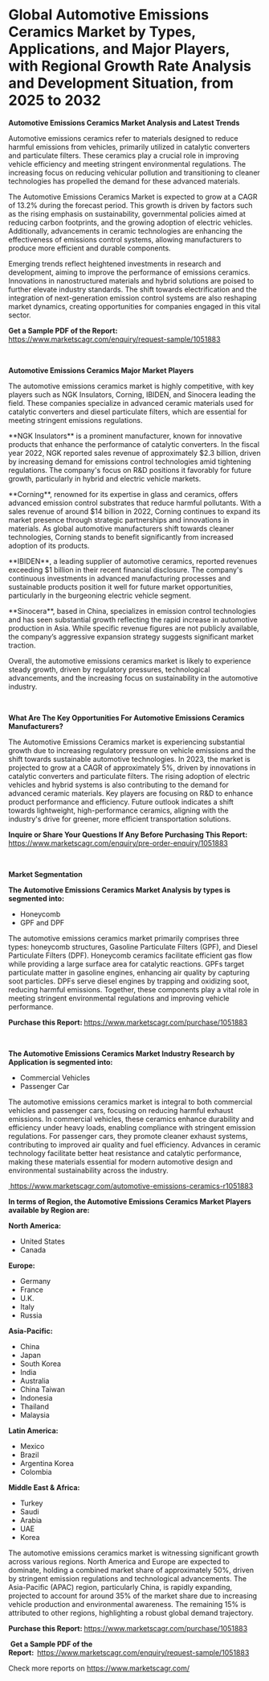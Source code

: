 <p><h1>Global Automotive Emissions Ceramics Market by Types, Applications, and Major Players, with Regional Growth Rate Analysis and Development Situation, from 2025 to 2032</h1></p><p><strong>Automotive Emissions Ceramics Market Analysis and Latest Trends</strong></p>
<p><p>Automotive emissions ceramics refer to materials designed to reduce harmful emissions from vehicles, primarily utilized in catalytic converters and particulate filters. These ceramics play a crucial role in improving vehicle efficiency and meeting stringent environmental regulations. The increasing focus on reducing vehicular pollution and transitioning to cleaner technologies has propelled the demand for these advanced materials.</p><p>The Automotive Emissions Ceramics Market is expected to grow at a CAGR of 13.2% during the forecast period. This growth is driven by factors such as the rising emphasis on sustainability, governmental policies aimed at reducing carbon footprints, and the growing adoption of electric vehicles. Additionally, advancements in ceramic technologies are enhancing the effectiveness of emissions control systems, allowing manufacturers to produce more efficient and durable components. </p><p>Emerging trends reflect heightened investments in research and development, aiming to improve the performance of emissions ceramics. Innovations in nanostructured materials and hybrid solutions are poised to further elevate industry standards. The shift towards electrification and the integration of next-generation emission control systems are also reshaping market dynamics, creating opportunities for companies engaged in this vital sector.</p></p>
<p><strong>Get a Sample PDF of the Report:&nbsp;</strong> <a href="https://www.marketscagr.com/enquiry/request-sample/1051883?utm_campaign=2215&utm_medium=2&utm_source=Github&utm_content=ia&utm_term=30012025&utm_id=automotive-emissions-ceramics">https://www.marketscagr.com/enquiry/request-sample/1051883</a></p>
<p>&nbsp;</p>
<p><strong>Automotive Emissions Ceramics Major Market Players</strong></p>
<p><p>The automotive emissions ceramics market is highly competitive, with key players such as NGK Insulators, Corning, IBIDEN, and Sinocera leading the field. These companies specialize in advanced ceramic materials used for catalytic converters and diesel particulate filters, which are essential for meeting stringent emissions regulations.</p><p>**NGK Insulators** is a prominent manufacturer, known for innovative products that enhance the performance of catalytic converters. In the fiscal year 2022, NGK reported sales revenue of approximately $2.3 billion, driven by increasing demand for emissions control technologies amid tightening regulations. The company's focus on R&D positions it favorably for future growth, particularly in hybrid and electric vehicle markets.</p><p>**Corning**, renowned for its expertise in glass and ceramics, offers advanced emission control substrates that reduce harmful pollutants. With a sales revenue of around $14 billion in 2022, Corning continues to expand its market presence through strategic partnerships and innovations in materials. As global automotive manufacturers shift towards cleaner technologies, Corning stands to benefit significantly from increased adoption of its products.</p><p>**IBIDEN**, a leading supplier of automotive ceramics, reported revenues exceeding $1 billion in their recent financial disclosure. The company's continuous investments in advanced manufacturing processes and sustainable products position it well for future market opportunities, particularly in the burgeoning electric vehicle segment.</p><p>**Sinocera**, based in China, specializes in emission control technologies and has seen substantial growth reflecting the rapid increase in automotive production in Asia. While specific revenue figures are not publicly available, the company’s aggressive expansion strategy suggests significant market traction.</p><p>Overall, the automotive emissions ceramics market is likely to experience steady growth, driven by regulatory pressures, technological advancements, and the increasing focus on sustainability in the automotive industry.</p></p>
<p>&nbsp;</p>
<p><strong>What Are The Key Opportunities For Automotive Emissions Ceramics Manufacturers?</strong></p>
<p><p>The Automotive Emissions Ceramics market is experiencing substantial growth due to increasing regulatory pressure on vehicle emissions and the shift towards sustainable automotive technologies. In 2023, the market is projected to grow at a CAGR of approximately 5%, driven by innovations in catalytic converters and particulate filters. The rising adoption of electric vehicles and hybrid systems is also contributing to the demand for advanced ceramic materials. Key players are focusing on R&D to enhance product performance and efficiency. Future outlook indicates a shift towards lightweight, high-performance ceramics, aligning with the industry's drive for greener, more efficient transportation solutions.</p></p>
<p><strong>Inquire or Share Your Questions If Any Before Purchasing This Report:</strong> <a href="https://www.marketscagr.com/enquiry/pre-order-enquiry/1051883?utm_campaign=2215&utm_medium=2&utm_source=Github&utm_content=ia&utm_term=30012025&utm_id=automotive-emissions-ceramics">https://www.marketscagr.com/enquiry/pre-order-enquiry/1051883</a></p>
<p>&nbsp;</p>
<p><strong>Market Segmentation</strong></p>
<p><strong>The Automotive Emissions Ceramics Market Analysis by types is segmented into:</strong></p>
<p><ul><li>Honeycomb</li><li>GPF and DPF</li></ul></p>
<p><p>The automotive emissions ceramics market primarily comprises three types: honeycomb structures, Gasoline Particulate Filters (GPF), and Diesel Particulate Filters (DPF). Honeycomb ceramics facilitate efficient gas flow while providing a large surface area for catalytic reactions. GPFs target particulate matter in gasoline engines, enhancing air quality by capturing soot particles. DPFs serve diesel engines by trapping and oxidizing soot, reducing harmful emissions. Together, these components play a vital role in meeting stringent environmental regulations and improving vehicle performance.</p></p>
<p><strong>Purchase this Report:&nbsp;</strong><a href="https://www.marketscagr.com/purchase/1051883?utm_campaign=2215&utm_medium=2&utm_source=Github&utm_content=ia&utm_term=30012025&utm_id=automotive-emissions-ceramics">https://www.marketscagr.com/purchase/1051883</a></p>
<p>&nbsp;</p>
<p><strong>The Automotive Emissions Ceramics Market Industry Research by Application is segmented into:</strong></p>
<p><ul><li>Commercial Vehicles</li><li>Passenger Car</li></ul></p>
<p><p>The automotive emissions ceramics market is integral to both commercial vehicles and passenger cars, focusing on reducing harmful exhaust emissions. In commercial vehicles, these ceramics enhance durability and efficiency under heavy loads, enabling compliance with stringent emission regulations. For passenger cars, they promote cleaner exhaust systems, contributing to improved air quality and fuel efficiency. Advances in ceramic technology facilitate better heat resistance and catalytic performance, making these materials essential for modern automotive design and environmental sustainability across the industry.</p></p>
<p><a href="https://www.marketscagr.com/automotive-emissions-ceramics-r1051883?utm_campaign=2215&utm_medium=2&utm_source=Github&utm_content=ia&utm_term=30012025&utm_id=automotive-emissions-ceramics">&nbsp;https://www.marketscagr.com/automotive-emissions-ceramics-r1051883</a></p>
<p><strong>In terms of Region, the Automotive Emissions Ceramics Market Players available by Region are:</strong></p>
<p>
    <p> <strong> North America: </strong>
        <ul>
            <li>United States</li>
            <li>Canada</li>
        </ul>
        </p> 
    <p> <strong> Europe: </strong>
        <ul>
            <li>Germany</li>
            <li>France</li>
            <li>U.K.</li>
            <li>Italy</li>
            <li>Russia</li>
        </ul>
        </p> 
    <p> <strong> Asia-Pacific: </strong>
        <ul>
            <li>China</li>
            <li>Japan</li>
            <li>South Korea</li>
            <li>India</li>
            <li>Australia</li>
            <li>China Taiwan</li>
            <li>Indonesia</li>
            <li>Thailand</li>
            <li>Malaysia</li>
        </ul>
        </p> 
    <p> <strong> Latin America: </strong>
        <ul>
            <li>Mexico</li>
            <li>Brazil</li>
            <li>Argentina Korea</li>
            <li>Colombia</li>
        </ul>
        </p> 
    <p> <strong> Middle East & Africa: </strong>
        <ul>
            <li>Turkey</li>
            <li>Saudi</li>
            <li>Arabia</li>
            <li>UAE</li>
            <li>Korea</li>
        </ul>
    </p>
    </p>
<p><p>The automotive emissions ceramics market is witnessing significant growth across various regions. North America and Europe are expected to dominate, holding a combined market share of approximately 50%, driven by stringent emission regulations and technological advancements. The Asia-Pacific (APAC) region, particularly China, is rapidly expanding, projected to account for around 35% of the market share due to increasing vehicle production and environmental awareness. The remaining 15% is attributed to other regions, highlighting a robust global demand trajectory.</p></p>
<p><strong>Purchase this Report: </strong><a href="https://www.marketscagr.com/purchase/1051883?utm_campaign=2215&utm_medium=2&utm_source=Github&utm_content=ia&utm_term=30012025&utm_id=automotive-emissions-ceramics">https://www.marketscagr.com/purchase/1051883</a></p>
<p>&nbsp;<strong>Get a Sample PDF of the Report:&nbsp;&nbsp;</strong><a href="https://www.marketscagr.com/enquiry/request-sample/1051883?utm_campaign=2215&utm_medium=2&utm_source=Github&utm_content=ia&utm_term=30012025&utm_id=automotive-emissions-ceramics">https://www.marketscagr.com/enquiry/request-sample/1051883</a></p>
<p><strong></strong></p>
<p>Check more reports on <a href="https://www.marketscagr.com/?utm_campaign=2215&utm_medium=2&utm_source=Github&utm_content=ia&utm_term=30012025&utm_id=automotive-emissions-ceramics">https://www.marketscagr.com/</a></p>